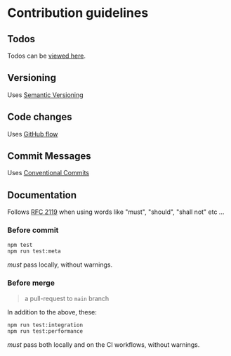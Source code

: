 # Contribution guidelines

## Todos

Todos can be [viewed here][todos].

## Versioning

Uses [Semantic Versioning][semver]

## Code changes

Uses [GitHub flow][github-flow]

## Commit Messages

Uses [Conventional Commits][conv-comm]

## Documentation

Follows [RFC 2119][rfc-2119] when using words like
"must", "should", "shall not" etc ...

### Before commit

```bash
npm test
npm run test:meta
```

 *must* pass locally, without warnings.

### Before merge

> a pull-request to `main` branch

In addition to the above, these:

```bash
npm run test:integration
npm run test:performance
```

*must* pass both locally and on the CI workflows, without warnings.

[todos]: ./TODO.md
[workflows]: ./workflows
[semver]: https://semver.org/
[conv-comm]: https://www.conventionalcommits.org/en/v1.0.0/#summary
[github-flow]: https://docs.github.com/en/get-started/using-github/github-flow
[func-req]: https://en.wikipedia.org/wiki/Functional_requirement
[non-func-req]: https://en.wikipedia.org/wiki/Non-functional_requirement
[rfc-2119]: https://www.ietf.org/rfc/rfc2119.txt
